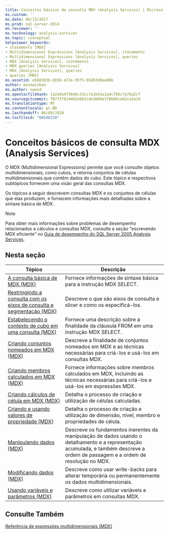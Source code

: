 ```yaml
---
title: Conceitos básicos de consulta MDX (Analysis Services) | Microsoft Docs
ms.custom: ''
ms.date: 06/13/2017
ms.prod: sql-server-2014
ms.reviewer: ''
ms.technology: analysis-services
ms.topic: conceptual
helpviewer_keywords:
- statements [MDX]
- Multidimensional Expressions [Analysis Services], statements
- Multidimensional Expressions [Analysis Services], queries
- MDX [Analysis Services], statements
- MDX queries [Analysis Services]
- MDX [Analysis Services], queries
- queries [MDX]
ms.assetid: a560383b-bb58-472e-95f5-65d03d8ea08b
author: minewiskan
ms.author: owend
ms.openlocfilehash: 1a2a9a4f564bc33cc7a1b41a1a4c766c7a76a2cf
ms.sourcegitcommit: f0772f614482e0b3cde3609e178689ce62ca3a19
ms.translationtype: MT
ms.contentlocale: pt-BR
ms.lasthandoff: 06/09/2020
ms.locfileid: "84546218"
---
```

# <a name="mdx-query-fundamentals-analysis-services"></a>Conceitos básicos de consulta MDX (Analysis Services)
  O MDX (Multidimensional Expressions) permite que você consulte objetos multidimensionais, como cubos, e retorna conjuntos de células multidimensionais que contêm dados do cubo. Este tópico e respectivos subtópicos fornecem uma visão geral das consultas MDX.  
  
 Os tópicos a seguir descrevem consultas MDX e os conjuntos de células que elas produzem, e fornecem informações mais detalhadas sobre a sintaxe básica de MDX.  
  
> [!NOTE]  
>  Para obter mais informações sobre problemas de desempenho relacionados a cálculos e consultas MDX, consulte a seção "escrevendo MDX eficiente" no [Guia de desempenho do SQL Server 2005 Analysis Services](https://docsbay.net/Microsoft-SQL-Server-2005-Analysis-Services-Performance-Guide).  
  
## <a name="in-this-section"></a>Nesta seção  
  
|Tópico|Descrição|  
|-----------|-----------------|  
|[A consulta básica de MDX &#40;MDX&#41;](mdx-query-the-basic-query.md)|Fornece informações de sintaxe básica para a instrução MDX SELECT.|  
|[Restringindo a consulta com os eixos de consulta e segmentação &#40;MDX&#41;](mdx-query-and-slicer-axes-restricting-the-query.md)|Descreve o que são eixos de consulta e slicer e como os especificá-los.|  
|[Estabelecendo o contexto de cubo em uma consulta &#40;MDX&#41;](establishing-cube-context-in-a-query-mdx.md)|Fornece uma descrição sobre a finalidade da cláusula FROM em uma instrução MDX SELECT.|  
|[Criando conjuntos nomeados em MDX &#40;MDX&#41;](mdx-named-sets-building-named-sets.md)|Descreve a finalidade de conjuntos nomeados em MDX e as técnicas necessárias para criá-los e usá-los em consultas MDX.|  
|[Criando membros calculados em MDX &#40;MDX&#41;](mdx-calculated-members-building-calculated-members.md)|Fornece informações sobre membros calculados em MDX, incluindo as técnicas necessárias para criá-los e usá-los em expressões MDX.|  
|[Criando cálculos de célula em MDX &#40;MDX&#41;](../../multidimensional-models-olap-logical-cube-objects/calculations.md)|Detalha o processo de criação e utilização de células calculadas.|  
|[Criando e usando valores de propriedade &#40;MDX&#41;](../../creating-and-using-property-values-mdx.md)|Detalha o processo de criação e utilização de dimensão, nível, membro e propriedades de célula.|  
|[Manipulando dados &#40;MDX&#41;](mdx-data-manipulation-manipulating-data.md)|Descreve os fundamentos inerentes da manipulação de dados usando o detalhamento e a representação acumulada, e também descreve a ordem de passagem e a ordem de resolução no MDX.|  
|[Modificando dados &#40;MDX&#41;](mdx-data-modification-modifying-data.md)|Descreve como usar write-backs para alterar temporária ou permanentemente os dados multidimensionais.|  
|[Usando variáveis e parâmetros &#40;MDX&#41;](using-variables-and-parameters-mdx.md)|Descreve como utilizar variáveis e parâmetros em consultas MDX.|  
  
## <a name="see-also"></a>Consulte Também  
 [Referência de expressões multidimensionais &#40;MDX&#41;](/sql/mdx/multidimensional-expressions-mdx-reference)  
  
  
